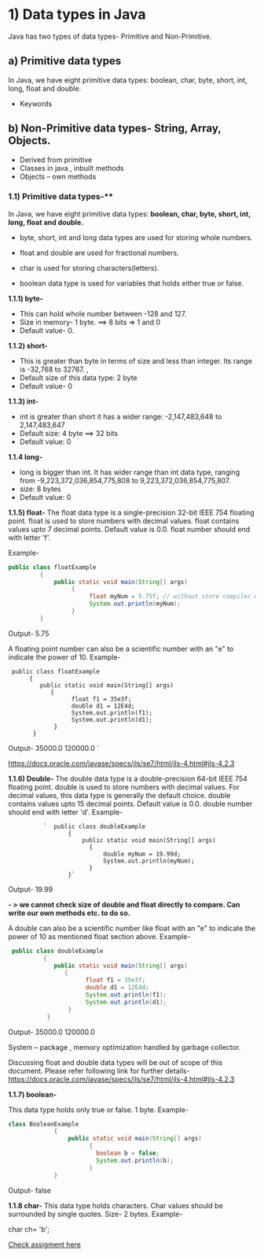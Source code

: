 
# 1) Data types in Java
Java has two types of data types- Primitive and Non-Primitive.

## a) Primitive data types
In Java, we have eight primitive data types: boolean, char, byte, short, int, long, float and double.  
- Keywords

## b) Non-Primitive data types- String, Array, Objects.
- Derived from primitive
- Classes in java , inbuilt methods
- Objects – own methods


### 1.1) Primitive data types-**
 
 In Java, we have eight primitive data types: **boolean, char, byte, short, int, long, float and double.**

- byte, short, int and long data types are used for storing whole numbers.

- float and double are used for fractional numbers.

- char is used for storing characters(letters).

- boolean data type is used for variables that holds either true or false.


**1.1.1) byte-**
- This can hold whole number between -128 and 127.
- Size in memory- 1 byte. ==> 8 bits => 1 and 0
- Default value- 0.

**1.1.2) short-**
- This is greater than byte in terms of size and less than integer. Its range is -32,768 to 32767. ,  
- Default size of this data type: 2 byte
- Default value- 0

**1.1.3) int-**
- int is greater than short it has a wider range: -2,147,483,648 to 2,147,483,647
- Default size: 4 byte ==> 32 bits
- Default value: 0

**1.1.4 long-**
- long is bigger than int. It has wider range than int data type, ranging from -9,223,372,036,854,775,808 to 9,223,372,036,854,775,807.
- size: 8 bytes
- Default value: 0


**1.1.5) float-**
The float data type is a single-precision 32-bit IEEE 754 floating point. float is used to store numbers with decimal values. float contains values upto 7 decimal points. Default value is 0.0. float number should end with letter 'f'.

Example-

```java
public class floatExample
         {
             public static void main(String[] args)
                  {
                       float myNum = 5.75f; // without store compiler may store as double, requires more memory, 15 decimal point, memory waste
                       System.out.println(myNum);
                  }
         }
```
       
Output-
5.75 



A floating point number can also be a scientific number with an "e" to indicate the power of 10.
Example-

     public class floatExample
          {
             public static void main(String[] args) 
                {
                      float f1 = 35e3f;
                      double d1 = 12E4d;
                      System.out.println(f1);
                      System.out.println(d1);  
                 }
           }
Output-
35000.0
120000.0
`

https://docs.oracle.com/javase/specs/jls/se7/html/jls-4.html#jls-4.2.3

**1.1.6) Double-**
The double data type is a double-precision 64-bit IEEE 754 floating point. double is used to store numbers with decimal values. For decimal values, this data type is generally the default choice. double contains values upto 15 decimal points. Default value is 0.0. double number should end with letter 'd'.
Example-

              `  public class doubleExample
                     {
                         public static void main(String[] args) 
                           {
                               double myNum = 19.99d;
                               System.out.println(myNum);  
                           }
                     }`
Output-
19.99


**- > we cannot check size of double and float directly to compare. Can write our own methods etc. to do so.**

A double can also be a scientific number like float with an "e" to indicate the power of 10 as mentioned float section above.
Example-
    
```java
 public class doubleExample
          {
             public static void main(String[] args) 
                {
                      float f1 = 35e3f;
                      double d1 = 12E4d;
                      System.out.println(f1);
                      System.out.println(d1);  
                 }
           }
```
    
Output-
35000.0
120000.0

System – package , memory optimization handled by garbage collector.

 
Discussing float and double data types will be out of scope of this document. Please refer following link for further details- https://docs.oracle.com/javase/specs/jls/se7/html/jls-4.html#jls-4.2.3

**1.1.7) boolean-**

This data type holds only true or false.
1 byte. 
Example-

```java
class BooleanExample
             {
                 public static void main(String[] args) 
                       {    	
    	                 boolean b = false;
    	                 System.out.println(b);
                       }
             }
```


Output-
false
 

**1.1.8 char-**
This data type holds characters. Char values should be surrounded by single quotes. Size- 2 bytes.
Example-

char ch= 'b';

[Check assigment here](0.2.1_data_types_assignment.md)
